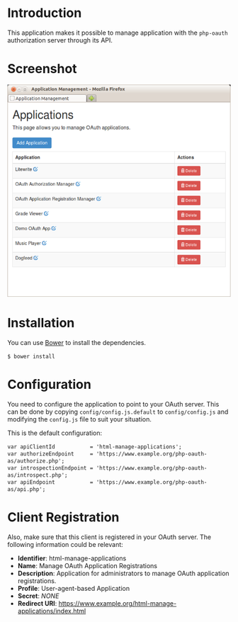 # Introduction
This application makes it possible to manage application with the `php-oauth` 
authorization server through its API.

# Screenshot
![html-manage-applications](https://github.com/fkooman/html-manage-applications/raw/master/docs/html-manage-applications.png)

# Installation
You can use [Bower](http://bower.io) to install the dependencies.

    $ bower install

# Configuration
You need to configure the application to point to your OAuth server. This can
be done by copying `config/config.js.default` to `config/config.js` and 
modifying the `config.js` file to suit your situation.

This is the default configuration:

    var apiClientId           = 'html-manage-applications';
    var authorizeEndpoint     = 'https://www.example.org/php-oauth-as/authorize.php';
    var introspectionEndpoint = 'https://www.example.org/php-oauth-as/introspect.php';
    var apiEndpoint           = 'https://www.example.org/php-oauth-as/api.php';

# Client Registration
Also, make sure that this client is registered in your OAuth server. The 
following information could be relevant:

* **Identifier**: html-manage-applications
* **Name**: Manage OAuth Application Registrations
* **Description**: Application for administrators to manage OAuth application 
  registrations.
* **Profile**: User-agent-based Application
* **Secret**: _NONE_
* **Redirect URI**: https://www.example.org/html-manage-applications/index.html
